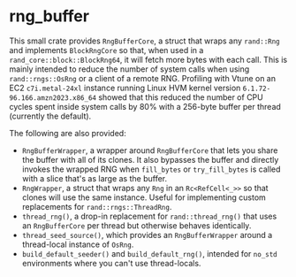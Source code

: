 # rng_buffer

This small crate provides `RngBufferCore`, a struct that wraps any `rand::Rng` and implements `BlockRngCore` so that,
when used in a `rand_core::block::BlockRng64`, it will fetch more bytes with each call. This is mainly intended to
reduce the number of system calls when using `rand::rngs::OsRng` or a client of a remote RNG. Profiling with Vtune on an 
EC2 `c7i.metal-24xl` instance running Linux HVM kernel version `6.1.72-96.166.amzn2023.x86_64` showed that this reduced 
the number of CPU cycles spent inside system calls by 80% with a 256-byte buffer per thread (currently the default).

The following are also provided:

* `RngBufferWrapper`, a wrapper around `RngBufferCore` that lets you share the buffer with all of its clones. It also
  bypasses the buffer and directly invokes the wrapped RNG when `fill_bytes` or `try_fill_bytes` is called with a slice
  that's as large as the buffer.
* `RngWrapper`, a struct that wraps any `Rng` in an `Rc<RefCell<_>>` so that clones will use the same instance. Useful
  for implementing custom replacements for `rand::rngs::ThreadRng`.
* `thread_rng()`, a drop-in replacement for `rand::thread_rng()` that uses an `RngBufferCore` per thread but otherwise
  behaves identically.
* `thread_seed_source()`, which provides an `RngBufferWrapper` around a thread-local instance of `OsRng`.
* `build_default_seeder()` and `build_default_rng()`, intended for `no_std` environments where you can't use 
  thread-locals.
